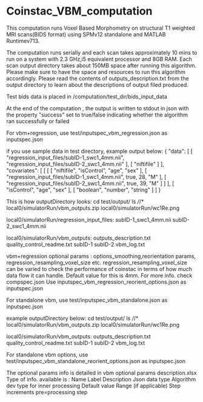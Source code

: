 # Coinstac_VBM_computation
This computation runs Voxel Based Morphometry on structural T1 weighted MRI scans(BIDS format) using SPMv12 standalone and MATLAB Runtimev713. 

The computation runs serially and each scan takes approximately 10 mins to run on a system with 2.3 GHz,i5 equivalent processor and 8GB RAM. Each scan output directory takes about 150MB space after running this algorithm. Please make sure to have the space and resources to run this algorithm accordingly. Please read the contents of outputs_description.txt from the output directory to learn about the descriptions of output filed produced.

Test bids data is placed in /computation/test_dir/bids_input_data

At the end of the computation , the output is written to stdout in json with the property "success" set to true/false indicating whether the algorithm ran successfully or failed

For vbm+regression, use test/inputspec_vbm_regression.json as inputspec.json

if you use sample data in test directory, example output below:
{
  "data": [
    [
      "regression_input_files/subID-1_swc1_4mm.nii",
      "regression_input_files/subID-2_swc1_4mm.nii"
    ],
    [
      "niftifile"
    ]
  ],
  "covariates": [
    [
      [
        [
          "niftifile",
          "isControl",
          "age",
          "sex"
        ],
        [
          "regression_input_files/subID-1_swc1_4mm.nii",
          true,
          28,
          "M"
        ],
        [
          "regression_input_files/subID-2_swc1_4mm.nii",
          true,
          39,
          "M"
        ]
      ]
    ],
    [
      "isControl",
      "age",
      "sex"
    ],
    [
      "boolean",
      "number",
      "string"
    ]
  ]
}

This is how outputDirectory looks:
cd test/output/
ls */*/*
local0/simulatorRun/vbm_outputs.zip	local0/simulatorRun/wc1Re.png

local0/simulatorRun/regression_input_files:
subID-1_swc1_4mm.nii	subID-2_swc1_4mm.nii

local0/simulatorRun/vbm_outputs:
outputs_description.txt		quality_control_readme.txt	subID-1				subID-2				vbm_log.txt

vbm+regression optional params : 
options_smoothing,reorientation params, regression_resampling_voxel_size etc. regression_resampling_voxel_size can be varied 
to check the performance of coinstac in terms of how much data flow it can handle. Default value for this is 4mm.
For more info. check compspec.json
Use inputspec_vbm_regression_reorient_options.json as inputspec.json


For standalone vbm, use test/inputspec_vbm_standalone.json as inputspec.json

example outputDirectory below:
cd test/output/
ls */*/*
local0/simulatorRun/vbm_outputs.zip	local0/simulatorRun/wc1Re.png

local0/simulatorRun/vbm_outputs:
outputs_description.txt		quality_control_readme.txt	subID-1				subID-2				vbm_log.txt

For standalone vbm options, use test/inputspec_vbm_standalone_reorient_options.json as inputspec.json

The optional params info is detailed in vbm optional params description.xlsx
Type of info. available is : Name	Label	Description	Json data type	Algorithm dev type for inner processing	Default value	Range (if applicable)	Step increments	pre=processing step
